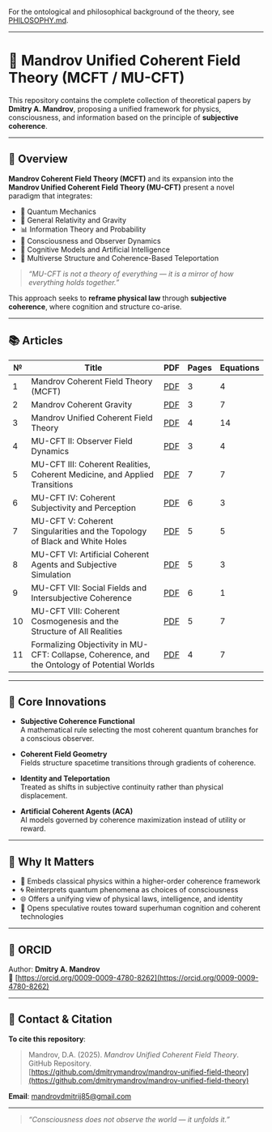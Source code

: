 For the ontological and philosophical background of the theory, see [PHILOSOPHY.md](https://github.com/dmitrymandrov/mandrov-unified-field-theory/blob/main/PHILOSOPHY.md).

---

# 🧠 Mandrov Unified Coherent Field Theory (MCFT / MU-CFT)

This repository contains the complete collection of theoretical papers by **Dmitry A. Mandrov**, proposing a unified framework for physics, consciousness, and information based on the principle of **subjective coherence**.

---

## 🌌 Overview

**Mandrov Coherent Field Theory (MCFT)** and its expansion into the **Mandrov Unified Coherent Field Theory (MU-CFT)** present a novel paradigm that integrates:

- 🧬 Quantum Mechanics  
- 🌌 General Relativity and Gravity  
- 📊 Information Theory and Probability  
- 🧠 Consciousness and Observer Dynamics  
- 🧪 Cognitive Models and Artificial Intelligence  
- 🔀 Multiverse Structure and Coherence-Based Teleportation  

> _“MU-CFT is not a theory of everything — it is a mirror of how everything holds together.”_

This approach seeks to **reframe physical law** through **subjective coherence**, where cognition and structure co-arise.

---

## 📚 Articles

| № | Title | PDF | Pages | Equations |
|--|-------|------|--------|-----------|
| 1 | Mandrov Coherent Field Theory (MCFT) | [PDF](https://github.com/dmitrymandrov/mandrov-unified-field-theory/raw/main/Mandrov%20Coherent%20Field%20Theory%20(MCFT).pdf) | 3 | 4 |
| 2 | Mandrov Coherent Gravity | [PDF](https://github.com/dmitrymandrov/mandrov-unified-field-theory/raw/main/Mandrov%20Coherent%20Gravity.pdf) | 3 | 7 |
| 3 | Mandrov Unified Coherent Field Theory | [PDF](https://github.com/dmitrymandrov/mandrov-unified-field-theory/raw/main/Mandrov%20Unified%20Coherent%20Field%20Theory.pdf) | 4 | 14 |
| 4 | MU-CFT II: Observer Field Dynamics | [PDF](https://github.com/dmitrymandrov/mandrov-unified-field-theory/raw/main/MU-CFT%20II.pdf) | 3 | 4 |
| 5 | MU-CFT III: Coherent Realities, Coherent Medicine, and Applied Transitions | [PDF](https://github.com/dmitrymandrov/mandrov-unified-field-theory/raw/main/MU-CFT%20III.pdf) | 7 | 7 |
| 6 | MU-CFT IV: Coherent Subjectivity and Perception | [PDF](https://github.com/dmitrymandrov/mandrov-unified-field-theory/raw/main/MU-CFT%20IV.pdf) | 6 | 3 |
| 7 | MU-CFT V: Coherent Singularities and the Topology of Black and White Holes | [PDF](https://github.com/dmitrymandrov/mandrov-unified-field-theory/raw/main/MU-CFT%20V.pdf) | 5 | 5 |
| 8 | MU-CFT VI: Artificial Coherent Agents and Subjective Simulation | [PDF](https://github.com/dmitrymandrov/mandrov-unified-field-theory/raw/main/MU-CFT%20VI.pdf) | 5 | 3 |
| 9 | MU-CFT VII: Social Fields and Intersubjective Coherence | [PDF](https://github.com/dmitrymandrov/mandrov-unified-field-theory/raw/main/MU-CFT%20VII.pdf) | 6 | 1 |
| 10 | MU-CFT VIII: Coherent Cosmogenesis and the Structure of All Realities | [PDF](https://github.com/dmitrymandrov/mandrov-unified-field-theory/raw/main/MU-CFT%20VIII.pdf) | 5 | 7 |
| 11 | Formalizing Objectivity in MU-CFT: Collapse, Coherence, and the Ontology of Potential Worlds | [PDF](https://github.com/dmitrymandrov/mandrov-unified-field-theory/raw/main/Formalizing%20Objectivity.pdf) | 4 | 7 |

---

## 🔬 Core Innovations

- **Subjective Coherence Functional**  
  A mathematical rule selecting the most coherent quantum branches for a conscious observer.

- **Coherent Field Geometry**  
  Fields structure spacetime transitions through gradients of coherence.

- **Identity and Teleportation**  
  Treated as shifts in subjective continuity rather than physical displacement.

- **Artificial Coherent Agents (ACA)**  
  AI models governed by coherence maximization instead of utility or reward.

---

## 🧭 Why It Matters

- 🧩 Embeds classical physics within a higher-order coherence framework  
- 🌀 Reinterprets quantum phenomena as choices of consciousness  
- 🌐 Offers a unifying view of physical laws, intelligence, and identity  
- 🧠 Opens speculative routes toward superhuman cognition and coherent technologies

---

## 📎 ORCID

Author: **Dmitry A. Mandrov**  
🔗 [https://orcid.org/0009-0009-4780-8262](https://orcid.org/0009-0009-4780-8262)

---

## 📩 Contact & Citation

**To cite this repository**:

> Mandrov, D.A. (2025). _Mandrov Unified Coherent Field Theory_. GitHub Repository.  
> [https://github.com/dmitrymandrov/mandrov-unified-field-theory](https://github.com/dmitrymandrov/mandrov-unified-field-theory)

**Email**: mandrovdmitrij85@gmail.com

---

> _“Consciousness does not observe the world — it unfolds it.”_


